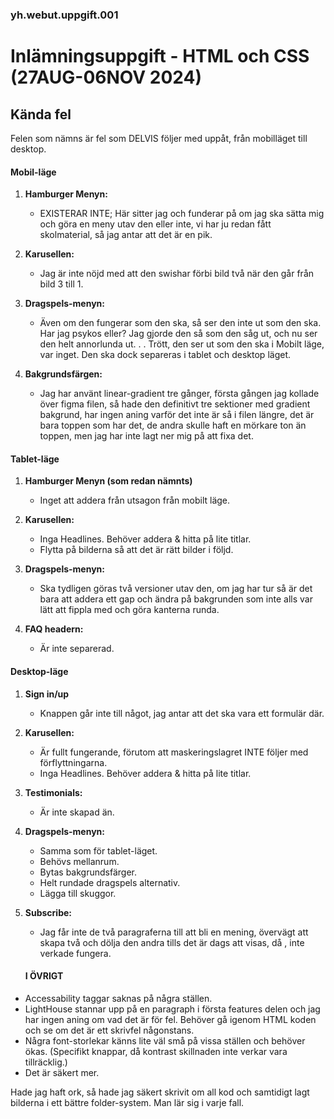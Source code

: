 ### yh.webut.uppgift.001
# Inlämningsuppgift - HTML och CSS (27AUG-06NOV 2024)


## Kända fel
Felen som nämns är fel som DELVIS följer med uppåt, från mobilläget till desktop.

#### Mobil-läge
1. **Hamburger Menyn:**
   - EXISTERAR INTE; Här sitter jag och funderar på om jag ska sätta mig och göra en meny utav den eller inte, vi har ju redan fått skolmaterial, så jag antar att det är en pik.

2. **Karusellen:**
   - Jag är inte nöjd med att den swishar förbi bild två när den går från bild 3 till 1.

3. **Dragspels-menyn:**
   - Även om den fungerar som den ska, så ser den inte ut som den ska. Har jag psykos eller? Jag gjorde den så som den såg ut, och nu ser den helt annorlunda ut. . . Trött, den ser ut som den ska i Mobilt läge, var inget. Den ska dock separeras i tablet och desktop läget.

4. **Bakgrundsfärgen:**
   - Jag har använt linear-gradient tre gånger, första gången jag kollade över figma filen, så hade den definitivt tre sektioner med gradient bakgrund, har ingen aning varför det inte är så i filen längre, det är bara toppen som har det, de andra skulle haft en mörkare ton än toppen, men jag har inte lagt ner mig på att fixa det.


#### Tablet-läge
1. **Hamburger Menyn (som redan nämnts)**
   - Inget att addera från utsagon från mobilt läge.

2. **Karusellen:**
   - Inga Headlines. Behöver addera & hitta på lite titlar.
   - Flytta på bilderna så att det är rätt bilder i följd.


3. **Dragspels-menyn:**
   - Ska tydligen göras två versioner utav den, om jag har tur så är det bara att addera ett gap och ändra på bakgrunden som inte alls var lätt att fippla med och göra kanterna runda.

4. **FAQ headern:**
   - Är inte separerad.

#### Desktop-läge
1. **Sign in/up**
   - Knappen går inte till något, jag antar att det ska vara ett formulär där.

2. **Karusellen:**
   - Är fullt fungerande, förutom att maskeringslagret INTE följer med förflyttningarna.
   - Inga Headlines. Behöver addera & hitta på lite titlar.

3. **Testimonials:**
   - Är inte skapad än.

4. **Dragspels-menyn:**
   - Samma som för tablet-läget. 
   - Behövs mellanrum. 
   - Bytas bakgrundsfärger.
   - Helt rundade dragspels alternativ. 
   - Lägga till skuggor.

3. **Subscribe:**
   - Jag får inte de två paragraferna till att bli en mening, övervägt att skapa två och dölja den andra tills det är dags att visas, då <span>, inte verkade fungera.

   #### I ÖVRIGT
- Accessability taggar saknas på några ställen.
- LightHouse stannar upp på en paragraph i första features delen och jag har ingen aning om vad det är för fel. Behöver gå igenom HTML koden och se om det är ett skrivfel någonstans.
- Några font-storlekar känns lite väl små på vissa ställen och behöver ökas. (Specifikt knappar, då kontrast skillnaden inte verkar vara tillräcklig.)
- Det är säkert mer.

Hade jag haft ork, så hade jag säkert skrivit om all kod och samtidigt lagt bilderna i ett bättre folder-system. Man lär sig i varje fall.